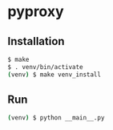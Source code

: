 # pyproxy

## Installation

```bash
$ make
$ . venv/bin/activate
(venv) $ make venv_install
```

## Run

```bash
(venv) $ python __main__.py
```
